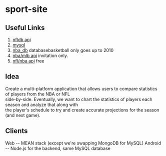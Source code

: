 # sport-site

## Useful Links
1. [nfldb api](http://pdoc.burntsushi.net/nfldb)
2. [mysql](https://dev.mysql.com/doc/refman/5.7/en/creating-database.html)
3. [nba_db](http://databasebasketball.com/stats_download.htm) databasebasketball only goes up to 2010
4. [nba/mlb api](https://erikberg.com/api#) invitation only. 
5. [nfl/nba api](https://www.suredbits.com/api/nfl/stats/) free

## Idea
Create a multi-platform application that allows users to compare statistics of players from the NBA or NFL  
side-by-side. Eventually, we want to chart the statistics of players each season and analyze that along with  
the player's schedule to try and create accurate projections for the season (and next game).  

## Clients
Web -- MEAN stack (except we're swapping MongoDB for MySQL) 
Android -- Node.js for the backend, same MySQL database 
